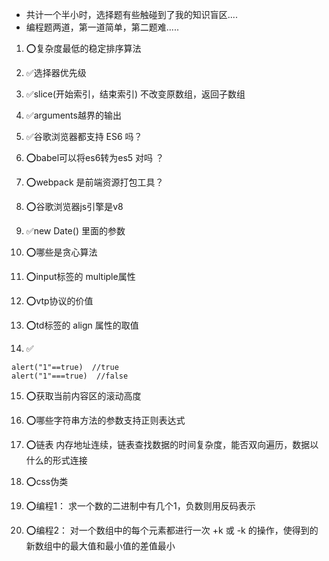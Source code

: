 - 共计一个半小时，选择题有些触碰到了我的知识盲区....
- 编程题两道，第一道简单，第二题难.....

1. ⭕复杂度最低的稳定排序算法

2. ✅选择器优先级 

3. ✅slice(开始索引，结束索引) 不改变原数组，返回子数组

4. ✅arguments越界的输出 

5. ✅谷歌浏览器都支持 ES6 吗？

6. ⭕babel可以将es6转为es5 对吗 ？

7. ⭕webpack 是前端资源打包工具？

8. ⭕谷歌浏览器js引擎是v8

9. ✅new Date() 里面的参数

10. ⭕哪些是贪心算法

11. ⭕input标签的 multiple属性

12. ⭕vtp协议的价值

13. ⭕td标签的 align 属性的取值

14. ✅
```
alert("1"==true)  //true
alert("1"===true)  //false
```
15. ⭕获取当前内容区的滚动高度

16. ⭕哪些字符串方法的参数支持正则表达式

17. ⭕链表 内存地址连续，链表查找数据的时间复杂度，能否双向遍历，数据以什么的形式连接

18. ⭕css伪类

19. ⭕编程1： 求一个数的二进制中有几个1，负数则用反码表示

20. ⭕编程2： 对一个数组中的每个元素都进行一次 +k 或 -k 的操作，使得到的新数组中的最大值和最小值的差值最小